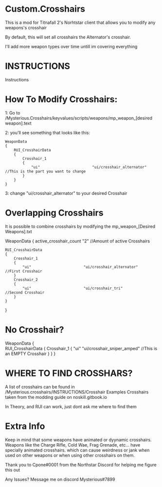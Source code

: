 # Custom.Crosshairs

This is a mod for Titnafall 2's Norhtstar client that allows you to modify any weapons's crosshair

By default, this will set all crosshairs the Alternator's crosshair.

I'll add more weapon types over time untill im covering everything

# INSTRUCTIONS

Instructions

# How To Modify Crosshairs:

1: Go to /Mysterious.Crosshairs/keyvalues/scripts/weapons/mp_weapon_[desired weapon].text

2: you'll see something that looks like this:

    WeaponData
    {   
	    RUI_CrosshairData
	    {
		    Crosshair_1 
		    {
			    "ui"						"ui/crosshair_alternator" //This is the part you want to change
		    }
	    }
    }

3: change "ui/crosshair_alternator" to your desired Crosshair



# Overlapping Crosshairs

It is possible to combine crosshairs by modifying the mp_weapon_[Desired Weapons].txt 

WeaponData
{
    active_crosshair_count              "2"	//Amount of active Crosshairs

    RUI_CrosshairData
    {
        Crosshair_1
        {
            "ui"                        "ui/crosshair_alternator"   //First Crosshair
        }
        Crosshair_2
        {
            "ui"                        "ui/crosshair_tri"          //Second Crosshair
        }
    }
}



# No Crosshair?

WeaponData
{   
    RUI_CrosshairData
    {
	    Crosshair_1 
	    {
		    "ui"						"ui/crosshair_sniper_amped" //This is an EMPTY Crosshair
	    }
    }
}



# WHERE TO FIND CROSSHARS?

A list of crosshairs can be found in /Mysterious.crosshairs/INSTRUCTIONS/Crosshair Examples
Crosshairs taken from the modding guide on noskill.gitbook.io

In Theory, and RUI can work, just dont ask me where to find them



# Extra Info

Keep in mind that some weapons have animated or dyynamic crosshairs.
Weapons like the Charge Rifle, Cold Wae, Frag Grenade, etc... have specially animated crosshairs. which can cause weirdness or jank when used on other weapons or when using other crosshairs on them.

Thank you to Cpone#0001 from the Northstar Discord for helping me figure this out

Any Issues? Message me on discord Mysterious#7899
